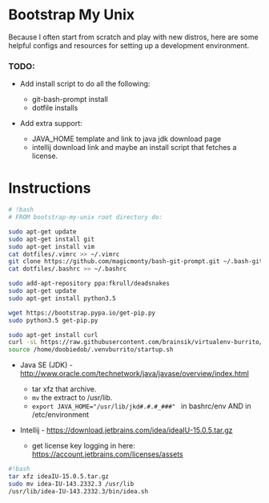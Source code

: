 # Bootstrap My Unix

Because I often start from scratch and play with new distros, 
here are some helpful configs and resources for setting up 
a development environment.

### TODO:

- Add install script to do all the following: 
    - git-bash-prompt install
    - dotfile installs
    
- Add extra support:
    - JAVA_HOME template and link to java jdk download page
    - intellij download link and maybe an install script that fetches a license.

# Instructions

```bash
# !bash
# FROM bootstrap-my-unix root directory do:

sudo apt-get update
sudo apt-get install git
sudo apt-get install vim
cat dotfiles/.vimrc >> ~/.vimrc
git clone https://github.com/magicmonty/bash-git-prompt.git ~/.bash-git-prompt --depth=1
cat dotfiles/.bashrc >> ~/.bashrc

sudo add-apt-repository ppa:fkrull/deadsnakes
sudo apt-get update
sudo apt-get install python3.5

wget https://bootstrap.pypa.io/get-pip.py
sudo python3.5 get-pip.py

sudo apt-get install curl
curl -sL https://raw.githubusercontent.com/brainsik/virtualenv-burrito/master/virtualenv-burrito.sh | $SHELL
source /home/doobiedob/.venvburrito/startup.sh
```

- Java SE (JDK) - http://www.oracle.com/technetwork/java/javase/overview/index.html
    - tar xfz that archive. 
    - ```mv``` the extract to /usr/lib.
    - ```export JAVA_HOME="/usr/lib/jkd#.#.#_###" ``` in bashrc/env AND in /etc/environment

- Intellij - https://download.jetbrains.com/idea/ideaIU-15.0.5.tar.gz
    - get license key logging in here: https://account.jetbrains.com/licenses/assets

```bash
#!bash
tar xfz ideaIU-15.0.5.tar.gz
sudo mv idea-IU-143.2332.3 /usr/lib
/usr/lib/idea-IU-143.2332.3/bin/idea.sh
```